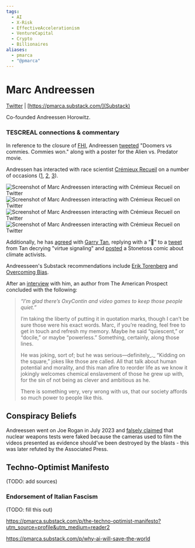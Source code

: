 ```yaml
---
tags:
  - AI
  - X-Risk
  - EffectiveAccelerationism
  - VentureCapital
  - Crypto
  - Billionaires
aliases:
  - pmarca
  - "@pmarca"
---
```

# Marc Andreessen

[Twitter](https://twitter.com/pmarca) | [https://pmarca.substack.com/](Substack)

Co-founded Andreessen Horowitz.


### TESCREAL connections & commentary

In reference to the closure of [FHI](../Cartography/Avant-Gardea%20Arriere-Gardea/FHI.md), Andreessen [tweeted](https://twitter.com/pmarca/status/1780822794558656624) "Doomers vs commies. Commies won." along with a poster for the Alien vs. Predator movie.

Andressen has interacted with race scientist [Crémieux Recueil](Jordan%20Lasker.md) on a number of occasions ([1](https://twitter.com/pmarca/status/1743773874054115705), [2](https://twitter.com/pmarca/status/1775037437669957740), [3](https://twitter.com/pmarca/status/1779744740319326282)). 

![Screenshot of Marc Andreessen interacting with Crémieux Recueil on Twitter](./images/andreessen-cremieux-1.png)
![Screenshot of Marc Andreessen interacting with Crémieux Recueil on Twitter](./images/andreessen-cremieux-2.png)
![Screenshot of Marc Andreessen interacting with Crémieux Recueil on Twitter](./images/andreessen-cremieux-3.png)
![Screenshot of Marc Andreessen interacting with Crémieux Recueil on Twitter](./images/andreessen-cremieux-4.png)


Additionally, he has [agreed](https://twitter.com/pmarca/status/1769863122947379645) with [Garry Tan](Garry%20Tan.md), replying with a "💯" to a [tweet](https://twitter.com/garrytan/status/1769845264679133500) from Tan decrying "virtue signaling" and [posted](https://twitter.com/pmarca/status/1740429403996500014) a Stonetoss comic about climate activists.

Andreesseen's Substack recommendations include [Erik Torenberg](https://eriktorenberg.substack.com) and [Overcoming Bias](../Cartography/Sufferia%20Cynicia%20Psychonaut%20Bay/Cynicia/Overcoming%20Bias.md).

After an [interview](https://prospect.org/power/2024-04-24-my-dinner-with-andreessen/) with him, an author from The American Prospect concluded with the following:
>_“I’m glad there’s OxyContin and video games to keep those people quiet.”_
>
>I’m taking the liberty of putting it in quotation marks, though I can’t be sure those were his exact words. Marc, if you’re reading, feel free to get in touch and refresh my memory. Maybe he said “quiescent,” or “docile,” or maybe “powerless.” Something, certainly, along those lines.
>
>He was joking, sort of; but he was serious—definitely_._ “Kidding on the square,” jokes like those are called. All that talk about human potential and morality, and this man afire to reorder life as we know it jokingly welcomes chemical enslavement of those he grew up with, for the sin of not being as clever and ambitious as he.
>
>There is something very, very wrong with us, that our society affords so much power to people like this.

## Conspiracy Beliefs

Andreessen went on Joe Rogan in July 2023 and [falsely claimed](https://apnews.com/article/fact-check-nukes-fake-camera-conspiracy-rogan-742805510402) that nuclear weapons tests were faked because the cameras used to film the videos presented as evidence should've been destroyed by the blasts - this was later refuted by the Associated Press.

## Techno-Optimist Manifesto

(TODO: add sources)

### Endorsement of Italian Fascism

(TODO: fill this out)

https://pmarca.substack.com/p/the-techno-optimist-manifesto?utm_source=profile&utm_medium=reader2

https://pmarca.substack.com/p/why-ai-will-save-the-world